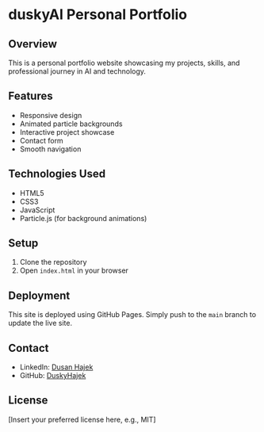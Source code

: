 # duskyAI Personal Portfolio

## Overview
This is a personal portfolio website showcasing my projects, skills, and professional journey in AI and technology.

## Features
- Responsive design
- Animated particle backgrounds
- Interactive project showcase
- Contact form
- Smooth navigation

## Technologies Used
- HTML5
- CSS3
- JavaScript
- Particle.js (for background animations)

## Setup
1. Clone the repository
2. Open `index.html` in your browser

## Deployment
This site is deployed using GitHub Pages. Simply push to the `main` branch to update the live site.

## Contact
- LinkedIn: [Dusan Hajek](https://www.linkedin.com/in/dusan-hajek-16b630171/)
- GitHub: [DuskyHajek](https://github.com/DuskyHajek)

## License
[Insert your preferred license here, e.g., MIT] 